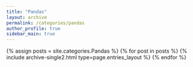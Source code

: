 ```yaml
---
title: "Pandas"
layout: archive
permalink: /categories/pandas
author_profile: true
sidebar_main: true
---
```



{% assign posts = site.categories.Pandas %}
{% for post in posts %} {% include archive-single2.html type=page.entries_layout %} {% endfor %}
